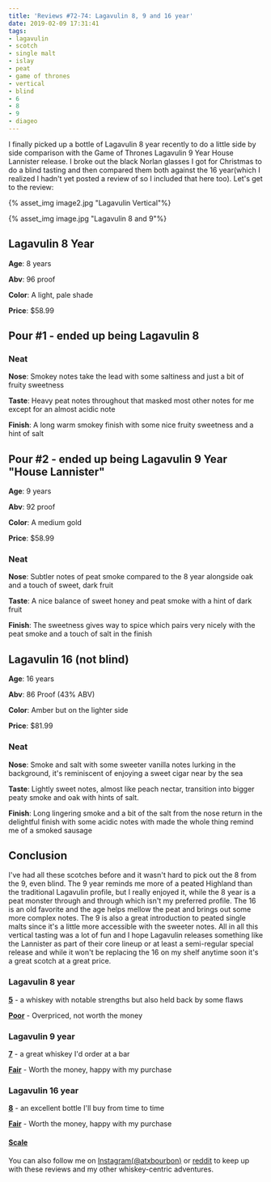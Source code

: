 ```yaml
---
title: 'Reviews #72-74: Lagavulin 8, 9 and 16 year'
date: 2019-02-09 17:31:41
tags:
- lagavulin
- scotch
- single malt
- islay
- peat
- game of thrones
- vertical
- blind
- 6
- 8
- 9
- diageo
---
```


I finally picked up a bottle of Lagavulin 8 year recently to do a little side by side comparison with the Game of Thrones Lagavulin 9 Year House Lannister release. I broke out the black Norlan glasses I got for Christmas to do a blind tasting and then compared them both against the 16 year(which I realized I hadn't yet posted a review of so I included that here too). Let's get to the review:

{% asset_img image2.jpg "Lagavulin Vertical"%}

{% asset_img image.jpg "Lagavulin 8 and 9"%}

## Lagavulin 8 Year
**Age**: 8 years

**Abv**: 96 proof

**Color**: A light, pale shade 

**Price**: $58.99

## Pour #1 - ended up being Lagavulin 8

### Neat
**Nose**: Smokey notes take the lead with some saltiness and just a bit of fruity sweetness

**Taste**: Heavy peat notes throughout that masked most other notes for me except for an almost acidic note

**Finish**: A long warm smokey finish with some nice fruity sweetness and a hint of salt

## Pour #2 - ended up being Lagavulin 9 Year "House Lannister"
**Age**: 9 years

**Abv**: 92 proof

**Color**: A medium gold 

**Price**: $58.99

### Neat
**Nose**: Subtler notes of peat smoke compared to the 8 year alongside oak and a touch of sweet, dark fruit

**Taste**: A nice balance of sweet honey and peat smoke with a hint of dark fruit

**Finish**: The sweetness gives way to spice which pairs very nicely with the peat smoke and a touch of salt in the finish

## Lagavulin 16 (not blind)

**Age**: 16 years

**Abv**: 86 Proof (43% ABV)

**Color**: Amber but on the lighter side

**Price**: $81.99

### Neat
**Nose**: Smoke and salt with some sweeter vanilla notes lurking in the background, it's reminiscent of enjoying a sweet cigar near by the sea

**Taste**: Lightly sweet notes, almost like peach nectar,  transition into bigger peaty smoke and oak with hints of salt.

**Finish**: Long lingering smoke and a bit of the salt from the nose return in the delightful finish with some acidic notes with made the whole thing remind me of a smoked sausage


## Conclusion
I've had all these scotches before and it wasn't hard to pick out the 8 from the 9, even blind. The 9 year reminds me more of a peated Highland than the traditional Lagavulin profile, but I really enjoyed it, while the 8 year is a peat monster through and through which isn't my preferred profile. The 16 is an old favorite and the age helps mellow the peat and brings out some more complex notes. The 9 is also a great introduction to peated single malts since it's a little more accessible with the sweeter notes. All in all this vertical tasting was a lot of fun and I hope Lagavulin releases something like the Lannister as part of their core lineup or at least a semi-regular special release and while it won't be replacing the 16 on my shelf anytime soon it's a great scotch at a great price. 

### Lagavulin 8 year

[**5**](https://atxbourbon.com/tags/5/) - a whiskey with notable strengths but also held back by some flaws

[**Poor**](https://atxbourbon.com/tags/poor-value/) - Overpriced, not worth the money

### Lagavulin 9 year

[**7**](https://atxbourbon.com/tags/7/) - a great whiskey I'd order at a bar

[**Fair**](https://atxbourbon.com/tags/fair-value/) - Worth the money, happy with my purchase

### Lagavulin 16 year

[**8**](https://atxbourbon.com/tags/8/) - an excellent bottle I'll buy from time to time


[**Fair**](https://atxbourbon.com/tags/fair-value/) - Worth the money, happy with my purchase

#### [Scale](http://atxbourbon.com/Scale/)

You can also follow me on [Instagram(@atxbourbon)](https://www.instagram.com/atxbourbon/) or [reddit](https://www.reddit.com/r/scottmotorraddrinks/) to keep up with these reviews and my other whiskey-centric adventures.

